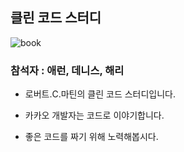  ## 클린 코드 스터디

 ![book](https://user-images.githubusercontent.com/43809168/86258023-48bdc780-bbf5-11ea-8ee7-d61e73a080ba.jpg)

 ### 참석자 : 애런, 데니스, 해리

 - 로버트.C.마틴의 클린 코드 스터디입니다.

-  카카오 개발자는 코드로 이야기합니다.

-  좋은 코드를 짜기 위해 노력해봅시다.